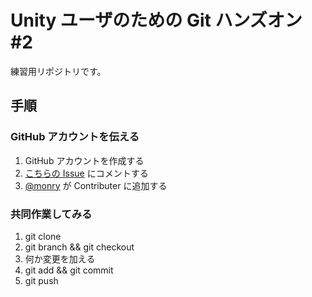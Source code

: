 # Unity ユーザのための Git ハンズオン #2

練習用リポジトリです。

## 手順

### GitHub アカウントを伝える

1. GitHub アカウントを作成する
1. [こちらの Issue](https://github.com/monry/HandsOn_20190509/issues/1) にコメントする
1. [@monry](https://github.com/monry) が Contributer に追加する

### 共同作業してみる

1. git clone
1. git branch && git checkout
1. 何か変更を加える
1. git add && git commit
1. git push
